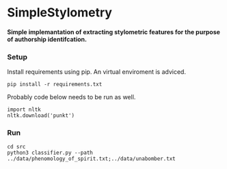 # SimpleStylometry

#### Simple implemantation of extracting stylometric features for the purpose of authorship identifcation.


### Setup
 Install requirements using pip. An virtual enviroment is adviced.

``` console
pip install -r requirements.txt
```
Probably code below needs to be run as well.

``` console
import nltk
nltk.download('punkt')
```

### Run

``` console
cd src
python3 classifier.py --path ../data/phenomology_of_spirit.txt;../data/unabomber.txt 